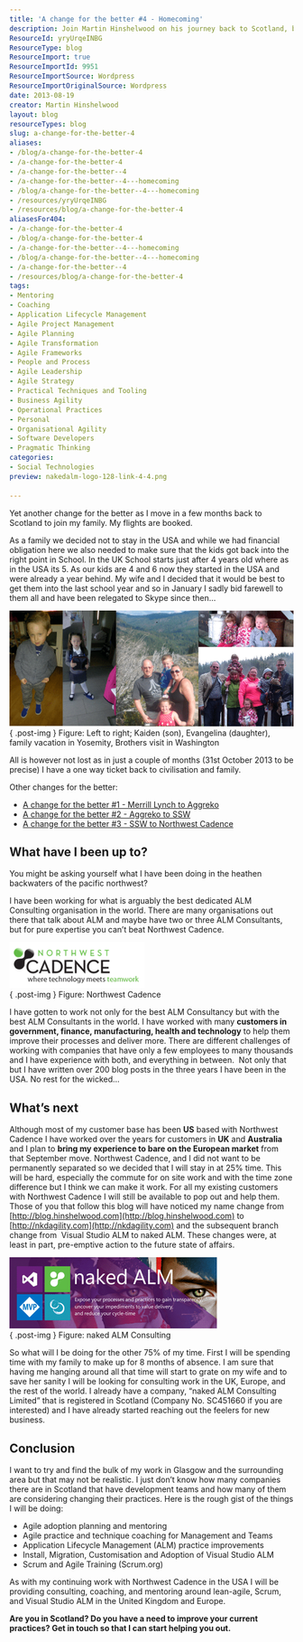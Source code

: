 ```yaml
---
title: 'A change for the better #4 - Homecoming'
description: Join Martin Hinshelwood on his journey back to Scotland, balancing family life and ALM consulting. Discover insights on agile practices and more!
ResourceId: yryUrqeINBG
ResourceType: blog
ResourceImport: true
ResourceImportId: 9951
ResourceImportSource: Wordpress
ResourceImportOriginalSource: Wordpress
date: 2013-08-19
creator: Martin Hinshelwood
layout: blog
resourceTypes: blog
slug: a-change-for-the-better-4
aliases:
- /blog/a-change-for-the-better-4
- /a-change-for-the-better-4
- /a-change-for-the-better--4
- /a-change-for-the-better--4---homecoming
- /blog/a-change-for-the-better--4---homecoming
- /resources/yryUrqeINBG
- /resources/blog/a-change-for-the-better-4
aliasesFor404:
- /a-change-for-the-better-4
- /blog/a-change-for-the-better-4
- /a-change-for-the-better--4---homecoming
- /blog/a-change-for-the-better--4---homecoming
- /a-change-for-the-better--4
- /resources/blog/a-change-for-the-better-4
tags:
- Mentoring
- Coaching
- Application Lifecycle Management
- Agile Project Management
- Agile Planning
- Agile Transformation
- Agile Frameworks
- People and Process
- Agile Leadership
- Agile Strategy
- Practical Techniques and Tooling
- Business Agility
- Operational Practices
- Personal
- Organisational Agility
- Software Developers
- Pragmatic Thinking
categories:
- Social Technologies
preview: nakedalm-logo-128-link-4-4.png

---
```

Yet another change for the better as I move in a few months back to Scotland to join my family. My flights are booked.

As a family we decided not to stay in the USA and while we had financial obligation here we also needed to make sure that the kids got back into the right point in School. In the UK School starts just after 4 years old where as in the USA its 5. As our kids are 4 and 6 now they started in the USA and were already a year behind. My wife and I decided that it would be best to get them into the last school year and so in January I sadly bid farewell to them all and have been relegated to Skype since then…

![My Family](images/hinshelwood-family-colage-1-1.png "My Family")  
{ .post-img }
Figure: Left to right; Kaiden (son), Evangelina (daughter), family vacation in Yosemity, Brothers visit in Washington

All is however not lost as in just a couple of months (31st October 2013 to be precise) I have a one way ticket back to civilisation and family.

Other changes for the better:

- [A change for the better #1 - Merrill Lynch to Aggreko](http://nkdagility.com/a-change-for-the-better-1/)
- [A change for the better #2 - Aggreko to SSW](http://nkdagility.com/a-change-for-the-better-2/)
- [A change for the better #3 - SSW to Northwest Cadence](http://nkdagility.com/a-change-for-the-better-3/)

## What have I been up to?

You might be asking yourself what I have been doing in the heathen backwaters of the pacific northwest?

I have been working for what is arguably the best dedicated ALM Consulting organisation in the world. There are many organisations out there that talk about ALM and maybe have two or three ALM Consultants, but for pure expertise you can’t beat Northwest Cadence.

[![NWC tagline logo_transparent](images/NWC-tagline-logo_transparent_thumb-5-5.png "NWC tagline logo_transparent")](http://nkdagility.com/wp-content/uploads/2013/08/NWC-tagline-logo_transparent-6-6.png)  
{ .post-img }
Figure: Northwest Cadence

I have gotten to work not only for the best ALM Consultancy but with the best ALM Consultants in the world. I have worked with many **customers in government, finance, manufacturing, health and technology** to help them improve their processes and deliver more. There are different challenges of working with companies that have only a few employees to many thousands and I have experience with both, and everything in between.  Not only that but I have written over 200 blog posts in the three years I have been in the USA. No rest for the wicked…

## What’s next

Although most of my customer base has been **US** based with Northwest Cadence I have worked over the years for customers in **UK** and **Australia** and I plan to **bring my experience to bare on the European market** from that September move. Northwest Cadence, and I did not want to be permanently separated so we decided that I will stay in at 25% time. This will be hard, especially the commute for on site work and with the time zone difference but I think we can make it work. For all my existing customers with Northwest Cadence I will still be available to pop out and help them. Those of you that follow this blog will have noticed my name change from [http://blog.hinshelwood.com](http://blog.hinshelwood.com) to [http://nkdagility.com](http://nkdagility.com) and the subsequent branch change from  Visual Studio ALM to naked ALM. These changes were, at least in part, pre-emptive action to the future state of affairs.

[![metro-logo-banner-linkedin-646x220](images/metro-logo-banner-linkedin-646x220_thumb-2-2.png "metro-logo-banner-linkedin-646x220")](http://nkdagility.com/wp-content/uploads/2013/08/metro-logo-banner-linkedin-646x220-3-3.png)  
{ .post-img }
Figure: naked ALM Consulting

So what will I be doing for the other 75% of my time. First I will be spending time with my family to make up for 8 months of absence. I am sure that having me hanging around all that time will start to grate on my wife and to save her sanity I will be looking for consulting work in the UK, Europe, and the rest of the world. I already have a company, “naked ALM Consulting Limited” that is registered in Scotland (Company No. SC451660 if you are interested) and I have already started reaching out the feelers for new business.

## Conclusion

I want to try and find the bulk of my work in Glasgow and the surrounding area but that may not be realistic. I just don’t know how many companies there are in Scotland that have development teams and how many of them are considering changing their practices. Here is the rough gist of the things I will be doing:

- Agile adoption planning and mentoring
- Agile practice and technique coaching for Management and Teams
- Application Lifecycle Management (ALM) practice improvements
- Install, Migration, Customisation and Adoption of Visual Studio ALM
- Scrum and Agile Training (Scrum.org)

As with my continuing work with Northwest Cadence in the USA I will be providing consulting, coaching, and mentoring around lean-agile, Scrum, and Visual Studio ALM in the United Kingdom and Europe.

**Are you in Scotland? Do you have a need to improve your current practices? Get in touch so that I can start helping you out.**
